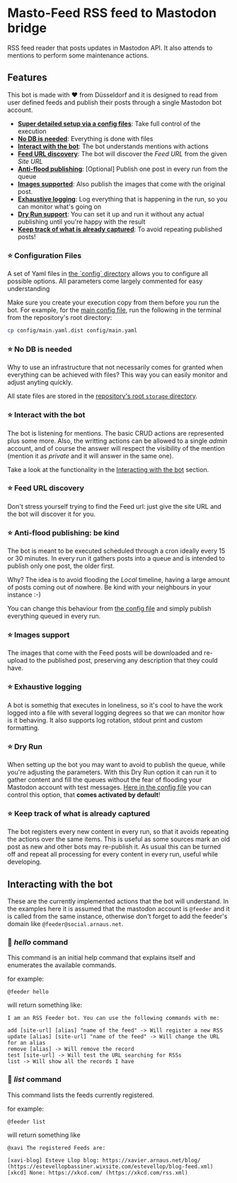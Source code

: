# Masto-Feed RSS feed to Mastodon bridge
RSS feed reader that posts updates in Mastodon API. It also attends to mentions to perform some maintenance actions.

## Features

This bot is made with ❤️ from Düsseldorf and it is designed to read from user defined feeds and publish their posts through a single Mastodon bot account.

* **[Super detailed setup via a config files](#configuration-files)**: Take full control of the execution
* **[No DB is needed](#no-db-is-needed)**: Everything is done with files
* **[Interact with the bot](#interact-with-the-bot)**: The bot understands mentions with actions
* **[Feed URL discovery](#feed-url-discovery)**: The bot will discover the *Feed URL* from the given *Site URL*
* **[Anti-flood publishing](#anti-flood-publishing-be-kind)**: [Optional] Publish one post in every run from the queue
* **[Images supported](#images-support)**: Also publish the images that come with the original post.
* **[Exhaustive logging](#exhaustive-logging)**: Log everything that is happening in the run, so you can monitor what's going on
* **[Dry Run support](#dry-run)**: You can set it up and run it without any actual publishing until you're happy with the result
* **[Keep track of what is already captured](#keep-track-of-what-is-already-captured)**: To avoid repeating published posts!

### ⭐️  Configuration Files
A set of Yaml files in [the ´config´ directory](./config/) allows you to configure all possible options. All parameters come largely commented for easy understanding

Make sure you create your execution copy from them before you run the bot. For example, for the [main config file](./config/main.yaml.dist), run the following in the terminal from the repository's root directory:

```bash
cp config/main.yaml.dist config/main.yaml
```

### ⭐️  No DB is needed
Why to use an infrastructure that not necessarily comes for granted when everything can be achieved with files? This way you can easily monitor and adjust anyting quickly.

All state files are stored in the [repository's root `storage` directory](./storage/).

### ⭐️  Interact with the bot
The bot is listening for mentions. The basic CRUD actions are represented plus some more. Also, the writting actions can be allowed to a single *admin* account, and of course the answer will respect the visibility of the mention (mention it as *private* and it will answer in the same one).

Take a look at the functionality in the [Interacting with the bot](#interacting-with-the-bot) section.

### ⭐️  Feed URL discovery
Don't stress yourself trying to find the Feed url: just give the site URL and the bot will discover it for you.

### ⭐️  Anti-flood publishing: be kind
The bot is meant to be executed scheduled through a cron ideally every 15 or 30 minutes. In every run it gathers posts into a queue and is intended to publish only one post, the older first.

Why? The idea is to avoid flooding the *Local* timeline, having a large amount of posts coming out of nowhere. Be kind with your neighbours in your instance :-)

You can change this behaviour from [the config file](./configs/main.yaml.dist#L66) and simply publish everything queued in every run.

### ⭐️  Images support
The images that come with the Feed posts will be downloaded and re-upload to the published post, preserving any description that they could have.

### ⭐️  Exhaustive logging
A bot is somethig that executes in loneliness, so it's cool to have the work logged into a file with several logging degrees so that we can monitor how is it behaving. It also supports log rotation, stdout print and custom formatting.

### ⭐️  Dry Run
When setting up the bot you may want to avoid to publish the queue, while you're adjusting the parameters. With this Dry Run option it can run it to gather content and fill the queues without the fear of flooding your Mastodon account with test messages. [Here in the config file](./configs/main.yaml.dist#L63) you can control this option, that **comes activated by default**!

### ⭐️  Keep track of what is already captured
The bot registers every new content in every run, so that it avoids repeating the actions over the same items. This is useful as some sources mark an old post as new and other bots may re-publish it. 
As usual this can be turned off and repeat all processing for every content in every run, useful while developing.

## Interacting with the bot

These are the currently implemented actions that the bot will understand. In the examples here it is assumed that the mastodon account is `@feeder` and it is called from the same instance, otherwise don't forget to add the feeder's domain like `@feeder@social.arnaus.net`.

### 💬 *hello* command

This command is an initial help command that explains itself and enumerates the available commands.

for example:
```
@feeder hello
```

will return something like:
```
I am an RSS Feeder bot. You can use the following commands with me:

add [site-url] [alias] "name of the feed" -> Will register a new RSS
update [alias] [site-url] "name of the feed" -> Will change the URL for an alias
remove [alias] -> Will remove the record
test [site-url] -> Will test the URL searching for RSSs
list -> Will show all the records I have
```

### 💬 *list* command

This command lists the feeds currently registered.

for example:
```
@feeder list
```

will return something like
```
@xavi The registered Feeds are:

[xavi-blog] Esteve Llop blog: https://xavier.arnaus.net/blog/ (https://estevellopbassiner.wixsite.com/estevellop/blog-feed.xml)
[xkcd] None: https://xkcd.com/ (https://xkcd.com/rss.xml)
```